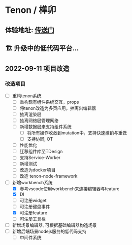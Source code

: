 # Tenon / 榫卯

## 体验地址: [传送门](https://doctorwu.club/tenon)

## 🏗️ 升级中的低代码平台...

<!-- ### TODO
- [x] 表单物料 -0
- [x] 展示型组件物料 -0
- [x] 接入方SDK -1
- [x] 真机预览 -1.5
- [ ] 根据基础组件构建复杂组件 -2
- [ ] 页面与布局分离 -3
- [x] For逻辑组件
- [x] If 逻辑组件
- [x] 组件属性绑定解决方案 - tenonPropsBinding及runtimeBinding
- [ ] 弹窗解决方案 -4
- [x] tenon组件状态解决方案 - 物料初始自带状态运行时存储，页面级别状态持久化存储
- [x] tenon组件方法解决方案 - 抽离tenon-event模块，存在于页面级别，可被组件调用 -->


## 2022-09-11 项目改造

### 改造项目

- [ ] 重构tenon系统
  - [ ] 重构现有组件系统交互，props
  - [ ] 将tenon改造为多页应用，抽离出编辑器
  - [ ] 抽离渲染层
  - [ ] 抽离网络层管理网络
  - [ ] 新增数据层来支持组件系统
    - [ ] 将所有操作收敛到mutation中，支持快速撤销与重做
    - [ ] 支持协同, OT
  - [ ] 性能优化
  - [ ] 迁移组件库至TDesign
  - [ ] 支持Service-Worker
  - [ ] 新增测试
  - [ ] 改造为docker项目
  - [ ] 改造 tenon-node-framework
- [ ] 新增workbench系统
  - [x] 参考vscode使用workbench来连接编辑器与feature
  - [x] DI
  - [ ] 可注册widget
  - [ ] 可注册键盘事件
  - [x] 可注册feature
  - [ ] 可注册工具栏
- [ ] 新增场景编辑器, 可根据基础编辑器构造场景
- [ ] 新增后端场景nodejs服务的低代码支持
  - [ ] 中间件系统